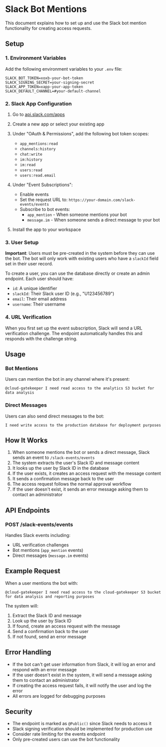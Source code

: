 # Slack Bot Mentions

This document explains how to set up and use the Slack bot mention functionality for creating access requests.

## Setup

### 1. Environment Variables

Add the following environment variables to your `.env` file:

```env
SLACK_BOT_TOKEN=xoxb-your-bot-token
SLACK_SIGNING_SECRET=your-signing-secret
SLACK_APP_TOKEN=xapp-your-app-token
SLACK_DEFAULT_CHANNEL=#your-default-channel
```

### 2. Slack App Configuration

1. Go to [api.slack.com/apps](https://api.slack.com/apps)
2. Create a new app or select your existing app
3. Under "OAuth & Permissions", add the following bot token scopes:
   - `app_mentions:read`
   - `channels:history`
   - `chat:write`
   - `im:history`
   - `im:read`
   - `users:read`
   - `users:read.email`

4. Under "Event Subscriptions":
   - Enable events
   - Set the request URL to: `https://your-domain.com/slack-events/events`
   - Subscribe to bot events:
     - `app_mention` - When someone mentions your bot
     - `message.im` - When someone sends a direct message to your bot

5. Install the app to your workspace

### 3. User Setup

**Important**: Users must be pre-created in the system before they can use the bot. The bot will only work with existing users who have a `slackId` field set in their user record.

To create a user, you can use the database directly or create an admin endpoint. Each user should have:
- `id`: A unique identifier
- `slackId`: Their Slack user ID (e.g., "U123456789")
- `email`: Their email address
- `username`: Their username

### 4. URL Verification

When you first set up the event subscription, Slack will send a URL verification challenge. The endpoint automatically handles this and responds with the challenge string.

## Usage

### Bot Mentions

Users can mention the bot in any channel where it's present:

```
@cloud-gatekeeper I need read access to the analytics S3 bucket for data analysis
```

### Direct Messages

Users can also send direct messages to the bot:

```
I need write access to the production database for deployment purposes
```

## How It Works

1. When someone mentions the bot or sends a direct message, Slack sends an event to `/slack-events/events`
2. The system extracts the user's Slack ID and message content
3. It looks up the user by Slack ID in the database
4. If the user exists, it creates an access request with the message content
5. It sends a confirmation message back to the user
6. The access request follows the normal approval workflow
7. If the user doesn't exist, it sends an error message asking them to contact an administrator

## API Endpoints

### POST /slack-events/events

Handles Slack events including:
- URL verification challenges
- Bot mentions (`app_mention` events)
- Direct messages (`message.im` events)

## Example Request

When a user mentions the bot with:
```
@cloud-gatekeeper I need read access to the cloud-gatekeeper S3 bucket for data analysis and reporting purposes
```

The system will:
1. Extract the Slack ID and message
2. Look up the user by Slack ID
3. If found, create an access request with the message
4. Send a confirmation back to the user
5. If not found, send an error message

## Error Handling

- If the bot can't get user information from Slack, it will log an error and respond with an error message
- If the user doesn't exist in the system, it will send a message asking them to contact an administrator
- If creating the access request fails, it will notify the user and log the error
- All errors are logged for debugging purposes

## Security

- The endpoint is marked as `@Public()` since Slack needs to access it
- Slack signing verification should be implemented for production use
- Consider rate limiting for the events endpoint
- Only pre-created users can use the bot functionality 